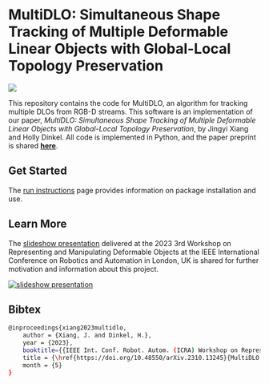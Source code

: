 # MultiDLO: Simultaneous Shape Tracking of Multiple Deformable Linear Objects with Global-Local Topology Preservation

<p>
  <a href="https://github.com/RMDLO/multidlo/actions/workflows/build.yml?query=branch%3Amaster" alt="GitHub Actions">
    <img src="https://img.shields.io/github/actions/workflow/status/RMDLO/multidlo/build.yml?branch=master">
  </a>
</p>

This repository contains the code for MultiDLO, an algorithm for tracking multiple DLOs from RGB-D streams. This software is an implementation of our paper, *MultiDLO: Simultaneous Shape Tracking of Multiple Deformable Linear Objects with Global-Local Topology Preservation*, by Jingyi Xiang and Holly Dinkel. All code is implemented in Python, and the paper preprint is shared [**here**](https://doi.org/10.48550/arXiv.2310.13245). 

## Get Started

The [run instructions](https://github.com/RMDLO/multidlo/blob/master/docs/RUN.md) page provides information on package installation and use.

## Learn More

The [slideshow presentation](https://youtu.be/hfiqwMxitqA) delivered at the 2023 3rd Workshop on Representing and Manipulating Deformable Objects at the IEEE International Conference on Robotics and Automation in London, UK is shared for further motivation and information about this project.

[![slideshow presentation](https://img.youtube.com/vi/hfiqwMxitqA/0.jpg)](https://youtu.be/hfiqwMxitqA)

## Bibtex

```bash
@inproceedings{xiang2023multidlo,
    author = {Xiang, J. and Dinkel, H.},
    year = {2023},
    booktitle={{IEEE Int. Conf. Robot. Autom. (ICRA) Workshop on Representing and Manipulating Deformable Objects}},
    title = {\href{https://doi.org/10.48550/arXiv.2310.13245}{MultiDLO: Simultaneous Shape Tracking of Multiple Deformable Linear Objects with Global-Local Topology Preservation}},
    month = {5}
}
```
